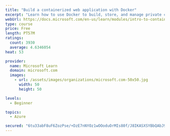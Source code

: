 ```yaml
---
title: "Build a containerized web application with Docker"
excerpt: "Learn how to use Docker to build, store, and manage private container images with the Azure Container Registry."
webUrl: https://docs.microsoft.com/en-us/learn/modules/intro-to-containers/
type: course
price: Free
length: PT57M
ratings:
  count: 3930
  average: 4.6346054
heat: 53

provider:
  name: Microsoft Learn
  domain: microsoft.com
  images:
    - url: /assets/images/organizations/microsoft.com-50x50.jpg
      width: 50
      height: 50

levels:
  - Beginner

topics:
  - Azure

secured: "6tu33abF8uF6ZozPse/+DzE7nNYOz1wOOoduOrMIs80f/J8IKASXSYBbQAbJ9D6teIGQp1WT+0yEJqxKO44ugOjXctJzHWWbq4fLiNBfTUheZf3o9bJ00XvKn8UMlqhq7KF0r/cuj+yBGVx+Dw8PcvkkZLQwWtVrlNb608vAguqlX6udeqPWnl/tVudXBNUNg/HSlYHpNTAYQn4z9PaQZupbN1f8czpQKLNtvvX65x30+iEgGpNwB13labZJijvMo4K2C7jMqVWks1p3yf4XdZYI52L6PVdxEXmAgSVBSDfHO2m1t/vRBSUMP6Qvyh1jw6VB3GXbpL/AlDlkhSyUyaXwRb+40atLqGM3fn97MyUSnISQikofBNPlXEzC2S2j/WbxdSEgTIKTtnQYJquev5w2hQDz2JqoDW4f6LL89AM=;aeKEJ0E1Y62A41Vog+7H4g=="
---
```


